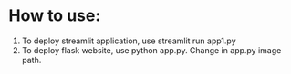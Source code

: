# How to use:
1. To deploy streamlit application, use streamlit run app1.py
2. To deploy flask website, use python app.py. Change in app.py image path. 
